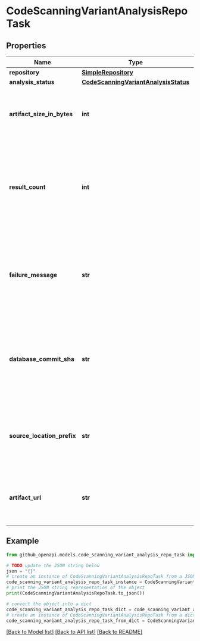 # CodeScanningVariantAnalysisRepoTask


## Properties

Name | Type | Description | Notes
------------ | ------------- | ------------- | -------------
**repository** | [**SimpleRepository**](SimpleRepository.md) |  | 
**analysis_status** | [**CodeScanningVariantAnalysisStatus**](CodeScanningVariantAnalysisStatus.md) |  | 
**artifact_size_in_bytes** | **int** | The size of the artifact. This is only available for successful analyses. | [optional] 
**result_count** | **int** | The number of results in the case of a successful analysis. This is only available for successful analyses. | [optional] 
**failure_message** | **str** | The reason of the failure of this repo task. This is only available if the repository task has failed. | [optional] 
**database_commit_sha** | **str** | The SHA of the commit the CodeQL database was built against. This is only available for successful analyses. | [optional] 
**source_location_prefix** | **str** | The source location prefix to use. This is only available for successful analyses. | [optional] 
**artifact_url** | **str** | The URL of the artifact. This is only available for successful analyses. | [optional] 

## Example

```python
from github_openapi.models.code_scanning_variant_analysis_repo_task import CodeScanningVariantAnalysisRepoTask

# TODO update the JSON string below
json = "{}"
# create an instance of CodeScanningVariantAnalysisRepoTask from a JSON string
code_scanning_variant_analysis_repo_task_instance = CodeScanningVariantAnalysisRepoTask.from_json(json)
# print the JSON string representation of the object
print(CodeScanningVariantAnalysisRepoTask.to_json())

# convert the object into a dict
code_scanning_variant_analysis_repo_task_dict = code_scanning_variant_analysis_repo_task_instance.to_dict()
# create an instance of CodeScanningVariantAnalysisRepoTask from a dict
code_scanning_variant_analysis_repo_task_from_dict = CodeScanningVariantAnalysisRepoTask.from_dict(code_scanning_variant_analysis_repo_task_dict)
```
[[Back to Model list]](../README.md#documentation-for-models) [[Back to API list]](../README.md#documentation-for-api-endpoints) [[Back to README]](../README.md)


